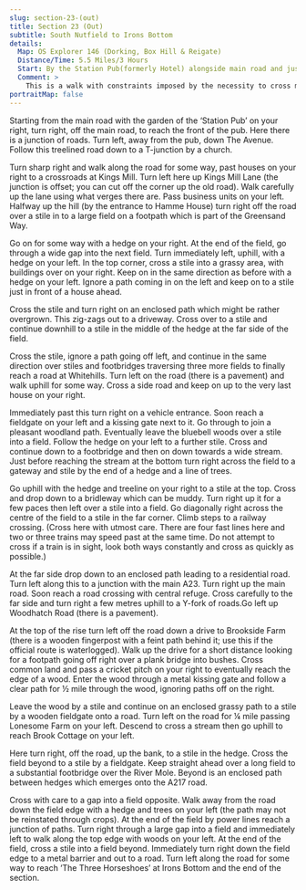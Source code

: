 ```yaml
---
slug: section-23-(out)
title: Section 23 (Out)
subtitle: South Nutfield to Irons Bottom
details:
  Map: OS Explorer 146 (Dorking, Box Hill & Reigate)
  Distance/Time: 5.5 Miles/3 Hours
  Start: By the Station Pub(formerly Hotel) alongside main road and just south of railway station.
  Comment: >
    This is a walk with constraints imposed by the necessity to cross main roads, railways and the River Mole. A small amount of road walking is required and some dual use of paths but there is some excellent rolling Surrey countryside to compensate. Be aware that in winter months and after heavy rain many of the paths will be extremely muddy. The section to Sidlow Bridge is subject to flooding in extreme weather; the only alternative is to walk up the road to Dovers Green and back down the A217, a 1.5 mile diversion; hopefully a rare occurrence.
portraitMap: false
---
```

Starting from the main road with the garden of the ‘Station Pub’ on your right, turn right, off the main road, to reach the front of the pub. Here there is a junction of roads. Turn left, away from the pub, down The Avenue. Follow this treelined road down to a T-junction by a church.

Turn sharp right and walk along the road for some way, past houses on your right to a crossroads at Kings Mill. Turn left here up Kings Mill Lane (the junction is offset; you can cut off the corner up the old road). Walk carefully up the lane using what verges there are. Pass business units on your left. Halfway up the hill (by the entrance to Hamme House) turn right off the road over a stile in to a large field on a footpath which is part of the Greensand Way.

Go on for some way with a hedge on your right. At the end of the field, go through a wide gap into the next field. Turn immediately left, uphill, with a hedge on your left. In the top corner, cross a stile into a grassy area, with buildings over on your right. Keep on in the same direction as before with a hedge on your left. Ignore a path coming in on the left and keep on to a stile just in front of a house ahead.

Cross the stile and turn right on an enclosed path which might be rather overgrown. This zig-zags out to a driveway. Cross over to a stile and continue downhill to a stile in the middle of the hedge at the far side of the field.

Cross the stile, ignore a path going off left, and continue in the same direction over stiles and footbridges traversing three more fields to finally reach a road at Whitehills. Turn left on the road (there is a pavement) and walk uphill for some way. Cross a side road and keep on up to the very last house on your right.

Immediately past this turn right on a vehicle entrance. Soon reach a fieldgate on your left and a kissing gate next to it. Go through to join a pleasant woodland path. Eventually leave the bluebell woods over a stile into a field. Follow the hedge on your left to a further stile. Cross and continue down to a footbridge and then on down towards a wide stream. Just before reaching the stream at the bottom turn right across the field to a gateway and stile by the end of a hedge and a line of trees.

Go uphill with the hedge and treeline on your right to a stile at the top. Cross and drop down to a bridleway which can be muddy. Turn right up it for a few paces then left over a stile into a field. Go diagonally right across the centre of the field to a stile in the far corner. Climb steps to a railway crossing. (Cross here with utmost care. There are four fast lines here and two or three trains may speed past at the same time. Do not attempt to cross if a train is in sight, look both ways constantly and cross as quickly as possible.)

At the far side drop down to an enclosed path leading to a residential road. Turn left along this to a junction with the main A23. Turn right up the main road. Soon reach a road crossing with central refuge. Cross carefully to the far side and turn right a few metres uphill to a Y-fork of roads.Go left up Woodhatch Road (there is a pavement).

At the top of the rise turn left off the road down a drive to Brookside Farm (there is a wooden fingerpost with a feint path behind it; use this if the official route is waterlogged). Walk up the drive for a short distance looking for a footpath going off right over a plank bridge into bushes. Cross common land and pass a cricket pitch on your right to eventually reach the edge of a wood. Enter the wood through a metal kissing gate and follow a clear path for ½ mile through the wood, ignoring paths off on the right.

Leave the wood by a stile and continue on an enclosed grassy path to a stile by a wooden fieldgate onto a road. Turn left on the road for ¼ mile passing Lonesome Farm on your left. Descend to cross a stream then go uphill to reach Brook Cottage on your left.

Here turn right, off the road, up the bank, to a stile in the hedge. Cross the field beyond to a stile by a fieldgate. Keep straight ahead over a long field to a substantial footbridge over the River Mole. Beyond is an enclosed path between hedges which emerges onto the A217 road.

Cross with care to a gap into a field opposite. Walk away from the road down the field edge with a hedge and trees on your left (the path may not be reinstated through crops). At the end of the field by power lines reach a junction of paths. Turn right through a large gap into a field and immediately left to walk along the top edge with woods on your left. At the end of the field, cross a stile into a field beyond. Immediately turn right down the field edge to a metal barrier and out to a road. Turn left along the road for some way to reach ‘The Three Horseshoes’ at Irons Bottom and the end of the section.

